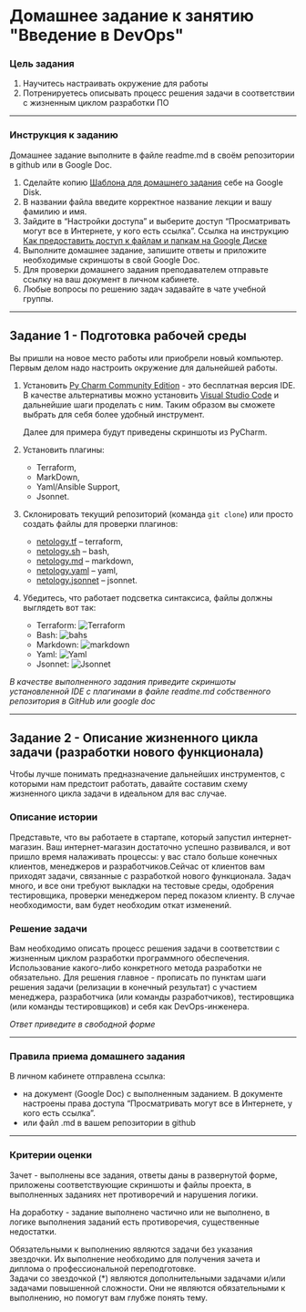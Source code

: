 # Домашнее задание к занятию "Введение в DevOps"

### Цель задания

1. Научитесь настраивать окружение для работы
2. Потренируетесь описывать процесс решения задачи в соответствии с жизненным циклом разработки ПО

------

### Инструкция к заданию

Домашнее задание выполните в файле readme.md в своём репозитории в github или в Google Doc.

1. Сделайте копию [Шаблона для домашнего задания](https://docs.google.com/document/d/1youKpKm_JrC0UzDyUslIZW2E2bIv5OVlm_TQDvH5Pvs/edit) себе на Google Disk.
2. В названии файла введите корректное название лекции и вашу фамилию и имя.
3. Зайдите в “Настройки доступа” и выберите доступ “Просматривать могут все в Интернете, у кого есть ссылка”.
 Ссылка на инструкцию [Как предоставить доступ к файлам и папкам на Google Диске](https://support.google.com/docs/answer/2494822?hl=ru&co=GENIE.Platform%3DDesktop)
4. Выполните домашнее задание, запишите ответы и приложите необходимые скриншоты в свой Google Doc.
5. Для проверки домашнего задания преподавателем отправьте ссылку на ваш документ в личном кабинете.
6. Любые вопросы по решению задач задавайте в чате учебной группы.

----

## Задание 1 - Подготовка рабочей среды

Вы пришли на новое место работы или приобрели новый компьютер.
Первым делом надо настроить окружение для дальнейшей работы. 

1. Установить [Py Charm Community Edition](https://www.jetbrains.com/ru-ru/pycharm/download/) - это бесплатная версия IDE.   
В качестве альтернативы можно установить [Visual Studio Code](https://code.visualstudio.com/Download
) и дальнейшие шаги проделать с ним. Таким образом вы сможете выбрать для себя более удобный инструмент.

   Далее для примера будут приведены скриншоты из PyCharm.

2. Установить плагины:
    - Terraform,
    - MarkDown,
    - Yaml/Ansible Support,
    - Jsonnet.
3. Склонировать текущий репозиторий (команда `git clone`) или просто создать файлы для проверки плагинов:
    - [netology.tf](netology.tf) – terraform,
    - [netology.sh](netology.sh) – bash,
    - [netology.md](netology.md) – markdown, 
    - [netology.yaml](netology.yaml) – yaml,
    - [netology.jsonnet](netology.jsonnet) – jsonnet.
4. Убедитесь, что работает подсветка синтаксиса, файлы должны выглядеть вот так:
    - Terraform: ![Terraform](img/terraform.png)
    - Bash: ![bahs](img/bash.png)
    - Markdown: ![markdown](img/markdown.png)
    - Yaml: ![Yaml](img/yaml.png)
    - Jsonnet: ![Jsonnet](img/jsonnet.png)

*В качестве выполненного задания приведите скриншоты установленной IDE с плагинами в файле readme.md собственного репозитория в GitHub или google doc*

----

## Задание 2 - Описание жизненного цикла задачи (разработки нового функционала)

Чтобы лучше понимать предназначение дальнейших инструментов, с которыми нам предстоит работать, давайте 
составим схему жизненного цикла задачи в идеальном для вас случае.

### Описание истории

Представьте, что вы работаете в стартапе, который запустил интернет-магазин. Ваш интернет-магазин достаточно успешно развивался, и вот пришло время налаживать процессы: у вас стало больше конечных клиентов, менеджеров и разработчиков.Сейчас от клиентов вам приходят задачи, связанные с разработкой нового функционала. Задач много, и все они требуют выкладки на тестовые среды, одобрения тестировщика, проверки менеджером перед показом клиенту. В случае необходимости, вам будет необходим откат изменений. 

### Решение задачи

Вам необходимо описать процесс решения задачи в соответствии с жизненным циклом разработки программного обеспечения. Использование какого-либо конкретного метода разработки не обязательно. Для решения главное - прописать по пунктам шаги решения задачи (релизации в конечный результат) с участием менеджера, разработчика (или команды разработчиков), тестировщика (или команды тестировщиков) и себя как DevOps-инженера. 

*Ответ приведите в свободной форме*

-----

### Правила приема домашнего задания

В личном кабинете отправлена ссылка:
- на документ (Google Doc) с выполненным заданием. В документе настроены права доступа “Просматривать могут все в Интернете, у кого есть ссылка”.
- или файл .md в вашем репозитории в github 

-----

### Критерии оценки

Зачет - выполнены все задания, ответы даны в развернутой форме, приложены соответствующие скриншоты и файлы проекта, в выполненных заданиях нет противоречий и нарушения логики.

На доработку - задание выполнено частично или не выполнено, в логике выполнения заданий есть противоречия, существенные недостатки. 
 
Обязательными к выполнению являются задачи без указания звездочки. Их выполнение необходимо для получения зачета и диплома о профессиональной переподготовке.  
Задачи со звездочкой (*) являются дополнительными задачами и/или задачами повышенной сложности. Они не являются обязательными к выполнению, но помогут вам глубже понять тему.
